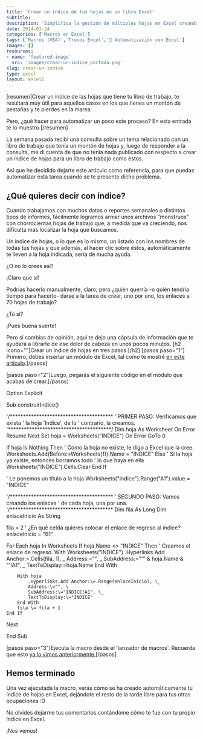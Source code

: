 ```yaml
---
title: 'Crear un índice de tus hojas en un libro Excel'
subtitle: 
description: 'Simplifica la gestión de múltiples hojas en Excel creando un índice automático. Descubre cómo hacerlo con la ayuda de macros (VBA).'
date: 2014-03-24
categories: ['Macros en Excel']
tags: ['Macros (VBA)','Trucos Excel','🤖 Automatización con Excel']
images: []
resources: 
- name: 'featured-image'
  src: 'images/crear-un-indice_portada.png'
slug: crear-un-indice
type: excel
layout: excel1
---
```


\[resumen\]Crear un índice de las hojas que tiene tu libro de trabajo, te resultará muy útil para aquellos casos en los que tienes un montón de pestañas y te pierdes en la marea.

Pero, ¿qué hacer para automatizar un poco este proceso? En esta entrada te lo muestro.\[/resumen\]

La semana pasada recibí una consulta sobre un tema relacionado con un libro de trabajo que tenía un montón de hojas y, luego de responder a la consulta, me di cuenta de que no tenía nada publicado con respecto a crear un índice de hojas para un libro de trabajo como éstos.

Así que he decidido dejarte este artículo como referencia, para que puedas automatizar esta tarea cuando se te presente dicho problema.

## ¿Qué quieres decir con índice?

Cuando trabajamos con muchos datos o reportes semanales o distintos tipos de informes, fácilmente logramos armar unos archivos "monstruos" con chorrocientas hojas de trabajo que, a medida que va creciendo, nos dificulta más localizar la hoja que buscamos.

Un índice de hojas, o lo que es lo mismo, un listado con los nombres de todas tus hojas y que además, al hacer clic sobre éstos, automáticamente te lleven a la hoja indicada, sería de mucha ayuda.

¿O no lo crees así?

¡Claro que sí!

Podrías hacerlo manualmente, claro; pero ¿quién querría -o quién tendría tiempo para hacerlo- darse a la tarea de crear, uno por uno, los enlaces a 70 hojas de trabajo?

¿Tú sí?

¡Pues buena suerte!

Pero si cambias de opinión, aquí te dejo una cápsula de información que te ayudará a librarte de ese dolor de cabeza en unos pocos minutos. \[h2 icono=""\]Crear un índice de hojas en tres pasos.\[/h2\] \[pasos paso="1"\] Primero, debes insertar un módulo de Excel, tal como te mostré [en este artículo](http://raymundoycaza.com/como-insertar-un-modulo-en-excel/ "Insertar un módulo en Excel").\[/pasos\]

\[pasos paso="2"\]Luego, pegarás el siguiente código en el módulo que acabas de crear.\[/pasos\]

Option Explicit

Sub construirIndice()

'/\*\*\*\*\*\*\*\*\*\*\*\*\*\*\*\*\*\*\*\*\*\*\*\*\*\*\*\*\*\*\*\*\*\*\*\*\*\*\*
'   PRIMER PASO: Verificamos que exista
'                la hoja 'Indice', de lo
'                contrario, la creamos.
'\*\*\*\*\*\*\*\*\*\*\*\*\*\*\*\*\*\*\*\*\*\*\*\*\*\*\*\*\*\*\*\*\*\*\*\*\*\*\*/
Dim hoja As Worksheet
On Error Resume Next
Set hoja \= Worksheets("INDICE")
On Error GoTo 0

If hoja Is Nothing Then
    ' Como la hoja no existe, le digo a Excel que la cree.
    Worksheets.Add(Before:\=Worksheets(1)).Name \= "INDICE"
Else
    ' Si la hoja ya existe, entonces borramos todo
    ' lo que haya en ella
    Worksheets("INDICE").Cells.Clear
End If

' Le ponemos un título a la hoja
Worksheets("Indice").Range("A1").value \= "INDICE"

'/\*\*\*\*\*\*\*\*\*\*\*\*\*\*\*\*\*\*\*\*\*\*\*\*\*\*\*\*\*\*\*\*\*\*\*\*\*\*\*
'   SEGUNDO PASO: Vamos creando los enlaces
'                 de cada hoja, una por una.
'/\*\*\*\*\*\*\*\*\*\*\*\*\*\*\*\*\*\*\*\*\*\*\*\*\*\*\*\*\*\*\*\*\*\*\*\*\*\*\*
Dim fila As Long
Dim enlaceInicio As String

fila \= 2
' ¿En qué celda quieres colocar el enlace de regreso al índice?
enlaceInicio \= "B1"

For Each hoja In Worksheets
    If hoja.Name <> "INDICE" Then
        ' Creamos el enlace de regreso.
        With Worksheets("INDICE")
            .Hyperlinks.Add Anchor:\=.Cells(fila, 1), \_
            Address:\="", \_
            SubAddress:\="'" & hoja.Name & "'!A1", \_
            TextToDisplay:\=hoja.Name
        End With

        With hoja
            .Hyperlinks.Add Anchor:\=.Range(enlaceInicio), \_
            Address:\="", \_
            SubAddress:\="INDICE!A1", \_
            TextToDisplay:\="INDICE"
        End With
        fila \= fila + 1
    End If
Next

End Sub

\[pasos paso="3"\]Ejecuta la macro desde el 'lanzador de macros'. Recuerda que esto [ya lo vimos anteriormente.](http://raymundoycaza.com/como-grabar-macros/ "Cómo grabar macros")\[/pasos\]

## Hemos terminado

Una vez ejecutada la macro, verás cómo se ha creado automáticamente tu índice de hojas en Excel, dejándote el resto de la tarde libre para tus otras ocupaciones :D

No olvides dejarme tus comentarios contándome cómo te fue con tu propio índice en Excel.

¡Nos vemos!
